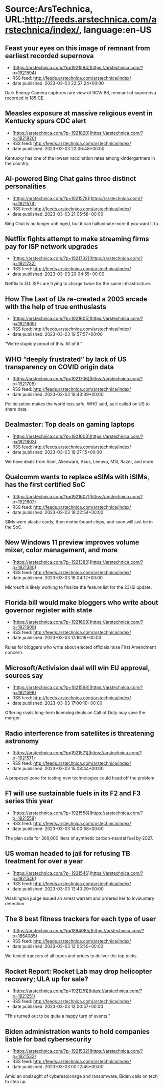 # Source:ArsTechnica, URL:http://feeds.arstechnica.com/arstechnica/index/, language:en-US

## Feast your eyes on this image of remnant from earliest recorded supernova
 - [https://arstechnica.com/?p=1921594](https://arstechnica.com/?p=1921594)
 - RSS feed: http://feeds.arstechnica.com/arstechnica/index/
 - date published: 2023-03-03 22:57:24+00:00

Dark Energy Camera captures rare view of RCW 86, remnant of supernova recorded in 185 CE.

## Measles exposure at massive religious event in Kentucky spurs CDC alert
 - [https://arstechnica.com/?p=1921820](https://arstechnica.com/?p=1921820)
 - RSS feed: http://feeds.arstechnica.com/arstechnica/index/
 - date published: 2023-03-03 22:06:48+00:00

Kentucky has one of the lowest vaccination rates among kindergartners in the country.

## AI-powered Bing Chat gains three distinct personalities
 - [https://arstechnica.com/?p=1921578](https://arstechnica.com/?p=1921578)
 - RSS feed: http://feeds.arstechnica.com/arstechnica/index/
 - date published: 2023-03-03 21:05:58+00:00

Bing Chat is no longer unhinged, but it can hallucinate more if you want it to.

## Netflix fights attempt to make streaming firms pay for ISP network upgrades
 - [https://arstechnica.com/?p=1921732](https://arstechnica.com/?p=1921732)
 - RSS feed: http://feeds.arstechnica.com/arstechnica/index/
 - date published: 2023-03-03 20:04:55+00:00

Netflix to EU: ISPs are trying to charge twice for the same infrastructure.

## How The Last of Us re-created a 2003 arcade with the help of true enthusiasts
 - [https://arstechnica.com/?p=1921605](https://arstechnica.com/?p=1921605)
 - RSS feed: http://feeds.arstechnica.com/arstechnica/index/
 - date published: 2023-03-03 19:57:57+00:00

"We're stupidly proud of this. All of it."

## WHO “deeply frustrated” by lack of US transparency on COVID origin data
 - [https://arstechnica.com/?p=1921706](https://arstechnica.com/?p=1921706)
 - RSS feed: http://feeds.arstechnica.com/arstechnica/index/
 - date published: 2023-03-03 19:43:39+00:00

Politicization makes the world less safe, WHO said, as it called on US to share data.

## Dealmaster: Top deals on gaming laptops
 - [https://arstechnica.com/?p=1921603](https://arstechnica.com/?p=1921603)
 - RSS feed: http://feeds.arstechnica.com/arstechnica/index/
 - date published: 2023-03-03 18:27:15+00:00

We have deals from Acer, Alienware, Asus, Lenovo, MSI, Razer, and more.

## Qualcomm wants to replace eSIMs with iSIMs, has the first certified SoC
 - [https://arstechnica.com/?p=1921607](https://arstechnica.com/?p=1921607)
 - RSS feed: http://feeds.arstechnica.com/arstechnica/index/
 - date published: 2023-03-03 18:22:54+00:00

SIMs were plastic cards, then motherboard chips, and soon will just be in the SoC.

## New Windows 11 preview improves volume mixer, color management, and more
 - [https://arstechnica.com/?p=1921380](https://arstechnica.com/?p=1921380)
 - RSS feed: http://feeds.arstechnica.com/arstechnica/index/
 - date published: 2023-03-03 18:04:12+00:00

Microsoft is likely working to finalize the feature list for the 23H2 update.

## Florida bill would make bloggers who write about governor register with state
 - [https://arstechnica.com/?p=1921609](https://arstechnica.com/?p=1921609)
 - RSS feed: http://feeds.arstechnica.com/arstechnica/index/
 - date published: 2023-03-03 17:16:19+00:00

Rules for bloggers who write about elected officials raise First Amendment concern.

## Microsoft/Activision deal will win EU approval, sources say
 - [https://arstechnica.com/?p=1921598](https://arstechnica.com/?p=1921598)
 - RSS feed: http://feeds.arstechnica.com/arstechnica/index/
 - date published: 2023-03-03 17:00:10+00:00

Offering rivals long-term licensing deals on Call of Duty may save the merger.

## Radio interference from satellites is threatening astronomy
 - [https://arstechnica.com/?p=1921571](https://arstechnica.com/?p=1921571)
 - RSS feed: http://feeds.arstechnica.com/arstechnica/index/
 - date published: 2023-03-03 15:08:44+00:00

A proposed zone for testing new technologies could head off the problem.

## F1 will use sustainable fuels in its F2 and F3 series this year
 - [https://arstechnica.com/?p=1921558](https://arstechnica.com/?p=1921558)
 - RSS feed: http://feeds.arstechnica.com/arstechnica/index/
 - date published: 2023-03-03 14:00:58+00:00

The plan calls for 300,000 liters of synthetic carbon-neutral fuel by 2027.

## US woman headed to jail for refusing TB treatment for over a year
 - [https://arstechnica.com/?p=1921546](https://arstechnica.com/?p=1921546)
 - RSS feed: http://feeds.arstechnica.com/arstechnica/index/
 - date published: 2023-03-03 13:40:29+00:00

Washington judge issued an arrest warrant and ordered her to involuntary detention.

## The 8 best fitness trackers for each type of user
 - [https://arstechnica.com/?p=1864085](https://arstechnica.com/?p=1864085)
 - RSS feed: http://feeds.arstechnica.com/arstechnica/index/
 - date published: 2023-03-03 12:05:50+00:00

We tested trackers of all types and prices to deliver the top picks.

## Rocket Report: Rocket Lab may drop helicopter recovery; ULA up for sale?
 - [https://arstechnica.com/?p=1921251](https://arstechnica.com/?p=1921251)
 - RSS feed: http://feeds.arstechnica.com/arstechnica/index/
 - date published: 2023-03-03 12:00:57+00:00

"This turned out to be quite a happy turn of events."

## Biden administration wants to hold companies liable for bad cybersecurity
 - [https://arstechnica.com/?p=1921532](https://arstechnica.com/?p=1921532)
 - RSS feed: http://feeds.arstechnica.com/arstechnica/index/
 - date published: 2023-03-03 00:12:45+00:00

Amid an onslaught of cyberespionage and ransomware, Biden calls on tech to step up.

